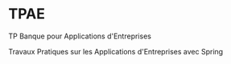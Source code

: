 # TPAE
TP Banque pour Applications d'Entreprises

Travaux Pratiques sur les Applications d'Entreprises avec Spring
